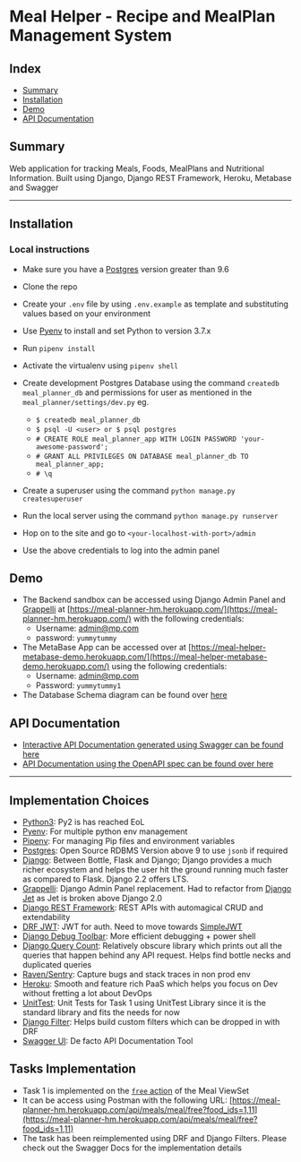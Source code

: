 # Meal Helper - Recipe and MealPlan Management System

## Index
- [Summary](#summary)
- [Installation](#installation)
- [Demo](#demo)
- [API Documentation](#api-documentation)

## Summary
Web application for tracking Meals, Foods, MealPlans and Nutritional Information. Built using Django, Django REST Framework, Heroku, Metabase and Swagger

---

## Installation
### Local instructions
- Make sure you have a [Postgres](http://postgresguide.com/) version greater than 9.6
- Clone the repo
- Create your `.env` file by using `.env.example` as template and substituting values based on your environment
- Use [Pyenv](https://github.com/pyenv/pyenv) to install and set Python to version 3.7.x
- Run `pipenv install`
- Activate the virtualenv using `pipenv shell`
- Create development Postgres Database using the command `createdb meal_planner_db` and permissions for user as mentioned in the `meal_planner/settings/dev.py` eg.
    - `$ createdb meal_planner_db`
    - `$ psql -U <user> or $ psql postgres`
    - `# CREATE ROLE meal_planner_app WITH LOGIN PASSWORD 'your-awesome-password';`
    - `# GRANT ALL PRIVILEGES ON DATABASE meal_planner_db TO meal_planner_app;`
    - `# \q`


- Create a superuser using the command `python manage.py createsuperuser`
- Run the local server using the command `python manage.py runserver`
- Hop on to the site and go to `<your-localhost-with-port>/admin`
- Use the above credentials to log into the admin panel

## Demo
- The Backend sandbox can be accessed using Django Admin Panel and [Grappelli](https://django-grappelli.readthedocs.io/en/latest/index.html) at [https://meal-planner-hm.herokuapp.com/](https://meal-planner-hm.herokuapp.com/) with the following credentials:
  - Username: admin@mp.com
  - password: `yummytummy`
- The MetaBase App can be accessed over at [https://meal-helper-metabase-demo.herokuapp.com/](https://meal-helper-metabase-demo.herokuapp.com/) using the following credentials:
  - Username: admin@mp.com
  - Password: `yummytummy1`
- The Database Schema diagram can be found over [here](https://github.com/darth-dodo/meal-helper/blob/master/meal-planner-schema.png)
  

## API Documentation
- [Interactive API Documentation generated using Swagger can be found here](https://meal-planner-hm.herokuapp.com/swagger-docs)
- [API Documentation using the OpenAPI spec can be found over here](https://meal-planner-hm.herokuapp.com/api-docs)

---

## Implementation Choices
- [Python3](https://docs.python.org/3/): Py2 is has reached EoL
- [Pyenv](https://github.com/pyenv/pyenv): For multiple python env management
- [Pipenv](https://pipenv-fork.readthedocs.io/en/latest/): For managing Pip files and environment variables 
- [Postgres](https://www.postgresql.org): Open Source RDBMS Version above 9 to use `jsonb` if required
- [Django](https://www.django-rest-framework.org): Between Bottle, Flask and Django; Django provides a much richer ecosystem and helps the user hit the ground running much faster as compared to Flask. Django 2.2 offers LTS.
- [Grappelli](https://django-grappelli.readthedocs.io/en/latest/index.html): Django Admin Panel replacement. Had to refactor from [Django Jet](https://github.com/darth-dodo/meal-helper/issues/9) as Jet is broken above Django 2.0
- [Django REST Framework](https://www.django-rest-framework.org/): REST APIs with automagical CRUD and extendability
- [DRF JWT](https://github.com/jpadilla/django-rest-framework-jwt): JWT for auth. Need to move towards [SimpleJWT](https://github.com/davesque/django-rest-framework-simplejwt)
- [Django Debug Toolbar](https://django-debug-toolbar.readthedocs.io/en/latest/): More efficient debugging + power shell
- [Django Query Count](https://github.com/bradmontgomery/django-querycount): Relatively obscure library which prints out all the queries that happen behind any API request. Helps find bottle necks and duplicated queries
- [Raven/Sentry](https://sentry.io): Capture bugs and stack traces in non prod env
- [Heroku](https://www.heroku.com): Smooth and feature rich PaaS which helps you focus on Dev without fretting a lot about DevOps
- [UnitTest](https://docs.python.org/3/library/unittest.html): Unit Tests for Task 1 using UnitTest Library since it is the standard library and fits the needs for now
- [Django Filter](https://django-filter.readthedocs.io/en/master/): Helps build custom filters which can be dropped in with DRF
- [Swagger UI](https://django-rest-swagger.readthedocs.io/en/latest/): De facto API Documentation Tool


## Tasks Implementation
- Task 1 is implemented on the [`free` action](https://github.com/darth-dodo/meal-helper/blob/master/meals/views.py#L105) of the Meal ViewSet
- It can be access using Postman with the following URL: [https://meal-planner-hm.herokuapp.com/api/meals/meal/free?food_ids=1,11](https://meal-planner-hm.herokuapp.com/api/meals/meal/free?food_ids=1,11)
- The task has been reimplemented using DRF and Django Filters. Please check out the Swagger Docs for the implementation details
 

